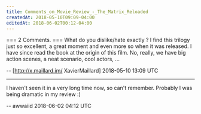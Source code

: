 ```yaml
---
title: Comments_on_Movie_Review_-_The_Matrix_Reloaded
createdAt: 2018-05-10T09:09-04:00
editedAt: 2018-06-02T00:12-04:00
---
```


=== 2 Comments. ===
What do you dislike/hate exactly ? I find this trilogy just so excellent, a great moment and even more so when it was released. I have since read the book at the origin of this film.
No, really, we have big action scenes, a neat scenario, cool actors, ...

-- [http://x.maillard.im/ XavierMaillard] 2018-05-10 13:09 UTC


----

I haven't seen it in a very long time now, so can't remember. Probably I was being dramatic in my review :)

-- awwaiid 2018-06-02 04:12 UTC


